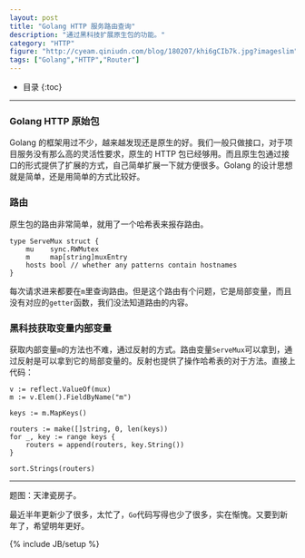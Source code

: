 ```yaml
---
layout: post
title: "Golang HTTP 服务路由查询"
description: "通过黑科技扩展原生包的功能。"
category: "HTTP"
figure: "http://cyeam.qiniudn.com/blog/180207/khi6gCIb7k.jpg?imageslim"
tags: ["Golang","HTTP","Router"]
---
```


* 目录
{:toc}

---

### Golang HTTP 原始包

Golang 的框架用过不少，越来越发现还是原生的好。我们一般只做接口，对于项目服务没有那么高的灵活性要求，原生的 HTTP 包已经够用。而且原生包通过接口的形式提供了扩展的方式，自己简单扩展一下就方便很多。Golang 的设计思想就是简单，还是用简单的方式比较好。

### 路由

原生包的路由非常简单，就用了一个哈希表来报存路由。

	type ServeMux struct {
		mu    sync.RWMutex
		m     map[string]muxEntry
		hosts bool // whether any patterns contain hostnames
	}

每次请求进来都要在`m`里查询路由。但是这个路由有个问题，它是局部变量，而且没有对应的`getter`函数，我们没法知道路由的内容。

### 黑科技获取变量内部变量

获取内部变量`m`的方法也不难，通过反射的方式。路由变量`ServeMux`可以拿到，通过反射是可以拿到它的局部变量的。反射也提供了操作哈希表的对于方法。直接上代码：

	v := reflect.ValueOf(mux)
	m := v.Elem().FieldByName("m")

	keys := m.MapKeys()

	routers := make([]string, 0, len(keys))
	for _, key := range keys {
		routers = append(routers, key.String())
	}

	sort.Strings(routers)
	
---

题图：天津瓷房子。

最近半年更新少了很多，太忙了，`Go`代码写得也少了很多，实在惭愧。又要到新年了，希望明年更好。

{% include JB/setup %}